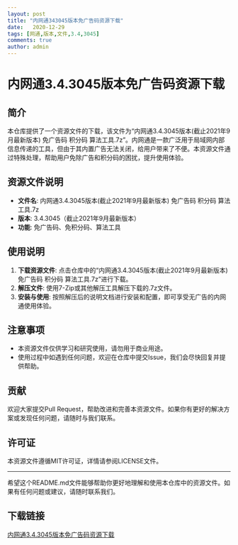 ```yaml
---
layout: post
title: "内网通343045版本免广告码资源下载"
date:   2020-12-29
tags: [网通,版本,文件,3.4,3045]
comments: true
author: admin
---
```

# 内网通3.4.3045版本免广告码资源下载

## 简介
本仓库提供了一个资源文件的下载，该文件为“内网通3.4.3045版本(截止2021年9月最新版本) 免广告码 积分码 算法工具.7z”。内网通是一款广泛用于局域网内部信息传递的工具，但由于其内置广告无法关闭，给用户带来了不便。本资源文件通过特殊处理，帮助用户免除广告和积分码的困扰，提升使用体验。

## 资源文件说明
- **文件名**: 内网通3.4.3045版本(截止2021年9月最新版本) 免广告码 积分码 算法工具.7z
- **版本**: 3.4.3045（截止2021年9月最新版本）
- **功能**: 免广告码、免积分码、算法工具

## 使用说明
1. **下载资源文件**: 点击仓库中的“内网通3.4.3045版本(截止2021年9月最新版本) 免广告码 积分码 算法工具.7z”进行下载。
2. **解压文件**: 使用7-Zip或其他解压工具解压下载的.7z文件。
3. **安装与使用**: 按照解压后的说明文档进行安装和配置，即可享受无广告的内网通使用体验。

## 注意事项
- 本资源文件仅供学习和研究使用，请勿用于商业用途。
- 使用过程中如遇到任何问题，欢迎在仓库中提交Issue，我们会尽快回复并提供帮助。

## 贡献
欢迎大家提交Pull Request，帮助改进和完善本资源文件。如果你有更好的解决方案或发现任何问题，请随时与我们联系。

## 许可证
本资源文件遵循MIT许可证，详情请参阅LICENSE文件。

---

希望这个README.md文件能够帮助你更好地理解和使用本仓库中的资源文件。如果有任何问题或建议，请随时联系我们。

## 下载链接

[内网通3.4.3045版本免广告码资源下载](https://pan.quark.cn/s/59e43a65473f)